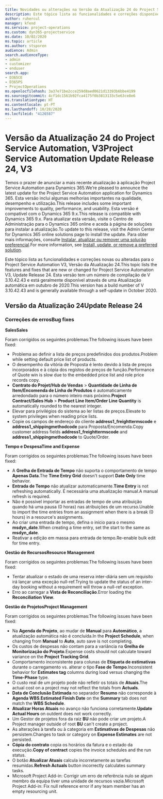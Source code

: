 ```yaml
---
title: Novidades ou alterações na Versão da Atualização 24 do Project Service Automation, V3
description: Este tópico lista as funcionalidades e correções disponíveis no Project Service Automation V3, Versão da Atualização 24, V3.
author: ruhercul
manager: kfend
ms.service: project-operations
ms.custom: dyn365-projectservice
ms.date: 10/02/2020
ms.topic: article
ms.author: stsporen
audience: Admin
search.audienceType:
- admin
- customizer
- enduser
search.app:
- D365CE
- D365PS
- ProjectOperations
ms.openlocfilehash: 3a37e71be2cce259d8aed0621d13393b6bbe4199
ms.sourcegitcommit: 4cf1dc1561b92fca4175f0b3813133c5e63ce8e6
ms.translationtype: HT
ms.contentlocale: pt-PT
ms.lasthandoff: 10/28/2020
ms.locfileid: "4126587"
---
```

# <a name="project-service-automation-update-release-24-v3"></a><span data-ttu-id="0ec58-103">Versão da Atualização 24 do Project Service Automation, V3</span><span class="sxs-lookup"><span data-stu-id="0ec58-103">Project Service Automation Update Release 24, V3</span></span>

<span data-ttu-id="0ec58-104">Temos o prazer de anunciar a mais recente atualização à aplicação Project Service Automation para Dynamics 365.</span><span class="sxs-lookup"><span data-stu-id="0ec58-104">We’re pleased to announce the latest update for the Project Service Automation application for Dynamics 365.</span></span> <span data-ttu-id="0ec58-105">Esta versão inclui algumas melhorias importantes na qualidade, desempenho e utilização.</span><span class="sxs-lookup"><span data-stu-id="0ec58-105">This release includes some important improvements to quality, performance, and usability.</span></span> <span data-ttu-id="0ec58-106">Esta versão é compatível com o Dynamics 365 9.x.</span><span class="sxs-lookup"><span data-stu-id="0ec58-106">This release is compatible with Dynamics 365 9.x.</span></span> <span data-ttu-id="0ec58-107">Para atualizar esta versão, visite o Centro de Administração para o Dynamics 365 online e aceda à página de soluções para instalar a atualização.</span><span class="sxs-lookup"><span data-stu-id="0ec58-107">To update to this release, visit the Admin Center for Dynamics 365 online solutions page to install the update.</span></span> <span data-ttu-id="0ec58-108">Para obter mais informações, consulte [Instalar, atualizar ou remover uma solução preferencial](https://docs.microsoft.com/power-platform/admin/install-remove-preferred-solution).</span><span class="sxs-lookup"><span data-stu-id="0ec58-108">For more information, see [Install, update, or remove a preferred solution](https://docs.microsoft.com/power-platform/admin/install-remove-preferred-solution).</span></span>

<span data-ttu-id="0ec58-109">Este tópico lista as funcionalidades e correções novas ou alteradas para o Project Service Automation V3, Versão da Atualização 24.</span><span class="sxs-lookup"><span data-stu-id="0ec58-109">This topic lists the features and fixes that are new or changed for Project Service Automation V3, Update Release 24.</span></span> <span data-ttu-id="0ec58-110">Esta versão tem um número de compilação de V 3.10.42.43 e está geralmente disponível através de uma Atualização automática em outubro de 2020.</span><span class="sxs-lookup"><span data-stu-id="0ec58-110">This version has a build number of V 3.10.42.43 and is generally available through a self-update in October 2020.</span></span>

## <a name="update-release-24"></a><span data-ttu-id="0ec58-111">Versão da Atualização 24</span><span class="sxs-lookup"><span data-stu-id="0ec58-111">Update Release 24</span></span>

### <a name="bug-fixes"></a><span data-ttu-id="0ec58-112">Correções de erros</span><span class="sxs-lookup"><span data-stu-id="0ec58-112">Bug fixes</span></span>

<span data-ttu-id="0ec58-113">**Sales**</span><span class="sxs-lookup"><span data-stu-id="0ec58-113">**Sales**</span></span>

<span data-ttu-id="0ec58-114">Foram corrigidos os seguintes problemas:</span><span class="sxs-lookup"><span data-stu-id="0ec58-114">The following issues have been fixed:</span></span>

- <span data-ttu-id="0ec58-115">Problema ao definir a lista de preços predefinidos dos produtos.</span><span class="sxs-lookup"><span data-stu-id="0ec58-115">Problem while setting default price list of products.</span></span>
- <span data-ttu-id="0ec58-116">O desempenho da vitória de Proposta é lento devido à lista de preços incorporados e à cópia dos registos de preços de função.</span><span class="sxs-lookup"><span data-stu-id="0ec58-116">Performance of Quote win is slow due to the embedded price list and role price records copy.</span></span>
- <span data-ttu-id="0ec58-117">**Contrato do Projet/Hub de Vendas** > **Quantidade de Linha de Item/Encomenda de Linha de Produtos** é automaticamente arredondado para o número inteiro mais próximo.</span><span class="sxs-lookup"><span data-stu-id="0ec58-117">**Project Contract/Sales Hub** > **Product Line Item/Order Line Quantity** is automatically rounded to the nearest integer.</span></span>
- <span data-ttu-id="0ec58-118">Elevar para privilégios do sistema ao ler listas de preços.</span><span class="sxs-lookup"><span data-stu-id="0ec58-118">Elevate to system privileges when reading price lists.</span></span>
- <span data-ttu-id="0ec58-119">Copie os campos de endereço do cliente **address1_freighttermscode** e **address1_shippingmethodcode** para Proposta/Encomenda.</span><span class="sxs-lookup"><span data-stu-id="0ec58-119">Copy customer address fields **address1_freighttermscode** and **address1_shippingmethodcode** to Quote/Order.</span></span> 


<span data-ttu-id="0ec58-120">**Tempo e Despesa**</span><span class="sxs-lookup"><span data-stu-id="0ec58-120">**Time and Expense**</span></span>

<span data-ttu-id="0ec58-121">Foram corrigidos os seguintes problemas:</span><span class="sxs-lookup"><span data-stu-id="0ec58-121">The following issues have been fixed:</span></span>

- <span data-ttu-id="0ec58-122">A **Grelha de Entrada de Tempo** não suporta o comportamento de tempo **Apenas Data**.</span><span class="sxs-lookup"><span data-stu-id="0ec58-122">The **Time Entry Grid** doesn't support **Date Only** time behavior.</span></span>
- <span data-ttu-id="0ec58-123">**Entrada de Tempo** não atualizar automaticamente.</span><span class="sxs-lookup"><span data-stu-id="0ec58-123">**Time Entry** is not refreshing automatically.</span></span> <span data-ttu-id="0ec58-124">É necessária uma atualização manual.</span><span class="sxs-lookup"><span data-stu-id="0ec58-124">A manual refresh is required.</span></span>
- <span data-ttu-id="0ec58-125">Não é possível importar as entradas de tempo de uma atribuição quando há uma pausa (0 horas) nas atribuições de um recurso.</span><span class="sxs-lookup"><span data-stu-id="0ec58-125">Unable to import the time entries from an assignment when there is a break (0 hours) in a resource's assignments.</span></span>
- <span data-ttu-id="0ec58-126">Ao criar uma entrada de tempo, defina o início para o mesmo **msdyn_date**.</span><span class="sxs-lookup"><span data-stu-id="0ec58-126">When creating a time entry, set the start to the same as **msdyn_date**.</span></span>
- <span data-ttu-id="0ec58-127">Reativar a edição em massa para entrada de tempo.</span><span class="sxs-lookup"><span data-stu-id="0ec58-127">Re-enable bulk edit for time entry.</span></span>

<span data-ttu-id="0ec58-128">**Gestão de Recursos**</span><span class="sxs-lookup"><span data-stu-id="0ec58-128">**Resource Management**</span></span>

<span data-ttu-id="0ec58-129">Foram corrigidos os seguintes problemas:</span><span class="sxs-lookup"><span data-stu-id="0ec58-129">The following issues have been fixed:</span></span>

- <span data-ttu-id="0ec58-130">Tentar atualizar o estado de uma reserva inter-diária sem um requisito irá lançar uma exceção null-ref.</span><span class="sxs-lookup"><span data-stu-id="0ec58-130">Trying to update the status of an inter-day booking without a requirement will throw a null-ref exception.</span></span>
- <span data-ttu-id="0ec58-131">Erro ao carregar a **Vista de Reconciliação**.</span><span class="sxs-lookup"><span data-stu-id="0ec58-131">Error loading the **Reconciliation View**.</span></span>


<span data-ttu-id="0ec58-132">**Gestão de Projetos**</span><span class="sxs-lookup"><span data-stu-id="0ec58-132">**Project Management**</span></span>

<span data-ttu-id="0ec58-133">Foram corrigidos os seguintes problemas:</span><span class="sxs-lookup"><span data-stu-id="0ec58-133">The following issues have been fixed:</span></span>

- <span data-ttu-id="0ec58-134">Na **Agenda do Projeto**, ao mudar de **Manual** para **Automático**, a atualização automática não é concluída.</span><span class="sxs-lookup"><span data-stu-id="0ec58-134">In the **Project Schedule**, when changing from **Manual** to **Auto**, auto save is not completing.</span></span>
- <span data-ttu-id="0ec58-135">Os custos de despesas não contam para a variância na **Grelha de Monitorização do Projeto**.</span><span class="sxs-lookup"><span data-stu-id="0ec58-135">Expense costs should not calculate toward variance on the **Project Tracking Grid**.</span></span>
- <span data-ttu-id="0ec58-136">Comportamento inconsistente para colunas de **Etiqueta de estimativas** durante o carregamento vs. alterar o tipo **Fase de Tempo**.</span><span class="sxs-lookup"><span data-stu-id="0ec58-136">Inconsistent behavior for **Estimates tag** columns during load versus changing the **Time-Phase** type.</span></span>
- <span data-ttu-id="0ec58-137">O custo real de um projeto pode não refletir os totais de **Atuais**.</span><span class="sxs-lookup"><span data-stu-id="0ec58-137">The actual cost on a project may not reflect the totals from **Actuals**.</span></span>
- <span data-ttu-id="0ec58-138">**Data de Conclusão Estimada** no separador **Resumo** não corresponde à **Agenda WBS**.</span><span class="sxs-lookup"><span data-stu-id="0ec58-138">**Estimated Finish Date** on the **Summary** tab does not match the **WBS Schedule**.</span></span>
- <span data-ttu-id="0ec58-139">**Atualizar Horas Atuais** no avanço não funciona corretamente.</span><span class="sxs-lookup"><span data-stu-id="0ec58-139">**Update Actual Hours** on outdent does not work correctly.</span></span>
- <span data-ttu-id="0ec58-140">Um Gestor de projetos fora da raiz **BU** não pode criar um projeto.</span><span class="sxs-lookup"><span data-stu-id="0ec58-140">A Project manager outside of root **BU** can't create a project.</span></span>
- <span data-ttu-id="0ec58-141">As alterações à tarefa ou à categoria em **Estimativas de Despesas** não persistem.</span><span class="sxs-lookup"><span data-stu-id="0ec58-141">Changes to task or category on **Expense Estimates** are not persisted.</span></span>
- <span data-ttu-id="0ec58-142">**Cópia do contrato** copia os horários da fatura e o estado da execução.</span><span class="sxs-lookup"><span data-stu-id="0ec58-142">**Copy of contract** copies the invoice schedules and the run status.</span></span>
- <span data-ttu-id="0ec58-143">O botão **Atualizar Atuais** calcula incorretamente as tarefas resumidas.</span><span class="sxs-lookup"><span data-stu-id="0ec58-143">**Refresh Actuals** button incorrectly calculates summary tasks.</span></span>
- <span data-ttu-id="0ec58-144">Microsoft Project Add-in: Corrigir um erro de referência nulo se algum membro da equipa tiver uma unidade de recursos vazia.</span><span class="sxs-lookup"><span data-stu-id="0ec58-144">Microsoft Project Add-in: Fix null reference error if any team member has an empty resourcing unit.</span></span>

